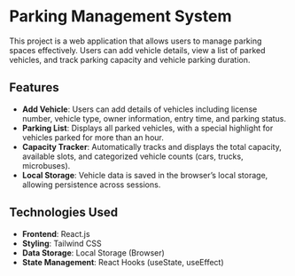 # Parking Management System

This project is a web application that allows users to manage parking spaces effectively. Users can add vehicle details, view a list of parked vehicles, and track parking capacity and vehicle parking duration.

## Features

- **Add Vehicle**: Users can add details of vehicles including license number, vehicle type, owner information, entry time, and parking status.
- **Parking List**: Displays all parked vehicles, with a special highlight for vehicles parked for more than an hour.
- **Capacity Tracker**: Automatically tracks and displays the total capacity, available slots, and categorized vehicle counts (cars, trucks, microbuses).
- **Local Storage**: Vehicle data is saved in the browser’s local storage, allowing persistence across sessions.

## Technologies Used

- **Frontend**: React.js
- **Styling**: Tailwind CSS
- **Data Storage**: Local Storage (Browser)
- **State Management**: React Hooks (useState, useEffect)
